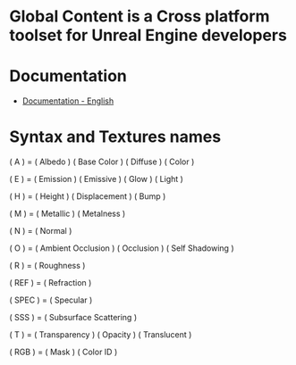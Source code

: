 # Global Content is a Cross platform toolset for Unreal Engine developers

# Documentation
* [Documentation - English](https://github.com/jlogostini/Global_Content/blob/main/.docs/en/Documentation.md)

# Syntax and Textures names
( A ) = ( Albedo ) ( Base Color ) ( Diffuse ) ( Color )

( E ) = ( Emission ) ( Emissive ) ( Glow ) ( Light )

( H ) = ( Height ) ( Displacement ) ( Bump )

( M ) = ( Metallic ) ( Metalness )

( N ) = ( Normal )

( O ) = ( Ambient Occlusion ) ( Occlusion ) ( Self Shadowing )

( R ) = ( Roughness )

( REF ) = ( Refraction )

( SPEC ) = ( Specular )

( SSS ) = ( Subsurface Scattering )

( T ) = ( Transparency ) ( Opacity ) ( Translucent )

( RGB ) = ( Mask ) ( Color ID )